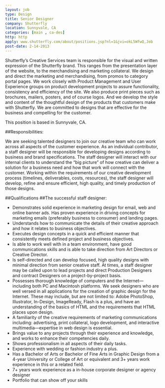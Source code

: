 ```yaml
---
layout: job
type: Design
title: Senior Designer
company: Shutterfly
location: Sunnyvale, CA
categories: [main , ca-des]
http: http
apply: www.shutterfly.com/about/positions.jsp?nl=1&jvi=okL5WfwQ,Job
post-date: 2-14-2013
---
```


Shutterfly’s Creative Services team is responsible for the visual and written expression of the Shutterfly brand. This ranges from the presentation layer of the website, to the merchandising and marketing collateral. We design and direct the marketing and merchandising, from promos to category portal pages. We work closely with Product Management and User Experience groups on product development projects to assure functionality, consistency and efficiency of the site. We also produce print pieces such as brochures, mailers, posters, and of course logos. And we develop the style and content of the thoughtful design of the products that customers make with Shutterfly. We are committed to designs that are effective for the business and compelling for the customer.
 
This position is based in Sunnyvale, CA.
 
##Responsibilities:

We are seeking talented designers to join our creative team who can work across all aspects of the customer experience. As an individual contributor, a staff designer will be responsible for developing designs according to business and brand specifications. The staff designer will interact with our internal clients to understand the “big picture” of how creative can deliver a solution for a business need and how that work will connect with the customer.  Working within the requirements of our creative development process (timelines, deliverables, costs, resources), the staff designer will develop, refine and ensure efficient, high quality, and timely production of those designs.
 
##Qualifications
##The successful staff designer:

* Demonstrates solid experience in marketing design for email, web and online banner ads. Has proven experience in driving concepts for marketing emails (preferably business to consumer) and landing pages.
* Understands how to communicate the details of their creative approach and how it relates to business objectives.
* Executes design concepts in a quick and efficient manner that consistently meets defined project and business objectives. 
* Is able to work well with in a team environment, have good communications skills and is able to take direction from Art Directors or Creative Director.
* Is self-directed and can develop focused, high quality designs with minimal direction from senior creative staff.  At times, a staff designer may be called upon to lead projects and direct Production Designers and contract Designers on a project-by-project basis.
* Possesses thorough knowledge of computers and the Internet—including both PC and Macintosh platforms.  We seek designers who are well versed in all applications for the creation of graphic design for the Internet.  These may include, but are not limited to: Adobe PhotoShop, Illustrator, In-Design, ImageReady, Flash is a plus, and have an understanding of the basics of HTML and the requirements that HTML places upon design.
* A familiarity of the creative requirements of marketing communications including: advertising, print collateral, logo development, and interactive multimedia—expertise in web design is essential.
* Brings value to any projects through their experience and knowledge, and works to enhance their competencies daily.
* Shows professionalism in all aspects of their daily tasks.
* Experience with wedding or fashion industry a plus.
* Has a Bachelor of Arts or Bachelor of Fine Arts in Graphic Design from a 4-year University or College of Art or equivalent and 3+ years work experience in this or a related field.
* 7+ years work experience as a in-house corporate designer or agency designer
* Portfolio that can show off your skills

